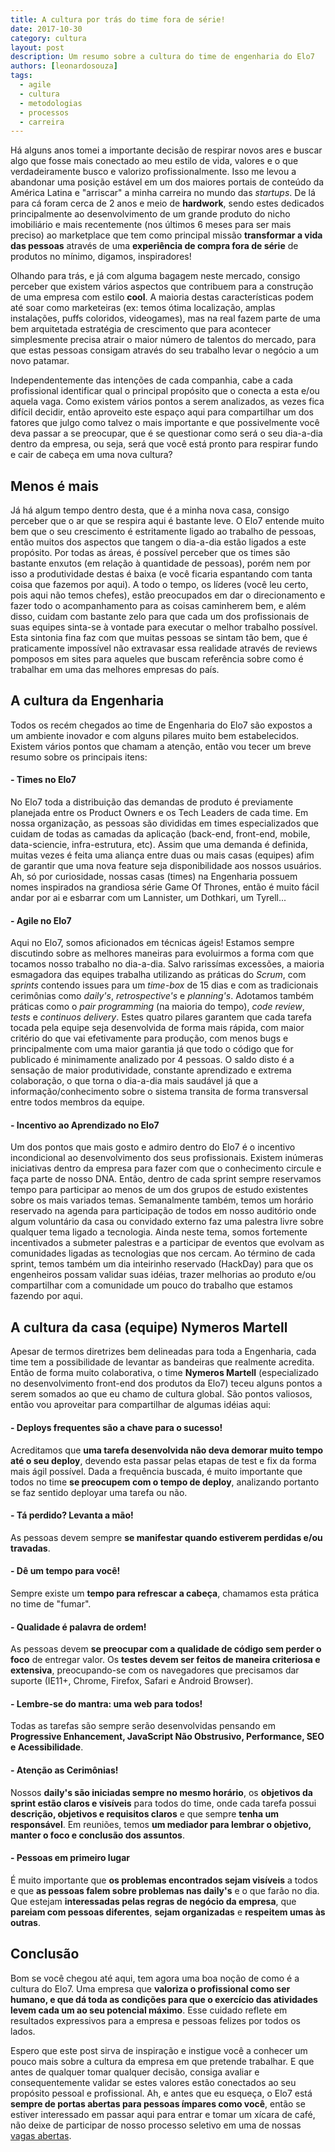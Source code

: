 ```yaml
---
title: A cultura por trás do time fora de série!
date: 2017-10-30
category: cultura
layout: post
description: Um resumo sobre a cultura do time de engenharia do Elo7
authors: [leonardosouza]
tags:
  - agile
  - cultura
  - metodologias
  - processos
  - carreira
---
```


Há alguns anos tomei a importante decisão de respirar novos ares e buscar algo que fosse mais conectado ao meu estilo de vida, valores e o que verdadeiramente busco e valorizo profissionalmente. Isso me levou a abandonar uma posição estável em um dos maiores portais de conteúdo da América Latina e "arriscar" a minha carreira no mundo das *startups*. De lá para cá foram cerca de 2 anos e meio de **hardwork**, sendo estes dedicados principalmente ao desenvolvimento de um grande produto do nicho imobiliário e mais recentemente (nos últimos 6 meses para ser mais preciso) ao marketplace que tem como principal missão **transformar a vida das pessoas** através de uma **experiência de compra fora de série** de produtos no mínimo, digamos, inspiradores!

Olhando para trás, e já com alguma bagagem neste mercado, consigo perceber que existem vários aspectos que contribuem para a construção de uma empresa com estilo **cool**. A maioria destas características podem até soar como marketeiras (ex: temos ótima localização, amplas instalações, puffs coloridos, videogames), mas na real fazem parte de uma bem arquitetada estratégia de crescimento que para acontecer simplesmente precisa atrair o maior número de talentos do mercado, para que estas pessoas consigam através do seu trabalho levar o negócio a um novo patamar.

Independentemente das intenções de cada companhia, cabe a cada profissional identificar qual o principal propósito que o conecta a esta e/ou aquela vaga. Como existem vários pontos a serem analizados, as vezes fica difícil decidir, então aproveito este espaço aqui para compartilhar um dos fatores que julgo como talvez o mais importante e que possivelmente você deva passar a se preocupar, que é se questionar como será o seu dia-a-dia dentro da empresa, ou seja, será que você está pronto para respirar fundo e cair de cabeça em uma nova cultura?

## Menos é mais

Já há algum tempo dentro desta, que é a minha nova casa, consigo perceber que o ar que se respira aqui é bastante leve. O Elo7 entende muito bem que o seu crescimento é estritamente ligado ao trabalho de pessoas, então muitos dos aspectos que tangem o dia-a-dia estão ligados a este propósito. Por todas as áreas, é possível perceber que os times são bastante enxutos (em relação à quantidade de pessoas), porém nem por isso a produtividade destas é baixa (e você ficaria espantando com tanta coisa que fazemos por aqui). A todo o tempo, os líderes (você leu certo, pois aqui não temos chefes), estão preocupados em dar o direcionamento e fazer todo o acompanhamento para as coisas caminherem bem, e além disso, cuidam com bastante zelo para que cada um dos profissionais de suas equipes sinta-se à vontade para executar o melhor trabalho possível. Esta sintonia fina faz com que muitas pessoas se sintam tão bem, que é praticamente impossível não extravasar essa realidade através de reviews pomposos em sites para aqueles que buscam referência sobre como é trabalhar em uma das melhores empresas do país.

## A cultura da Engenharia

Todos os recém chegados ao time de Engenharia do Elo7 são expostos a um ambiente inovador e com alguns pilares muito bem estabelecidos. Existem vários pontos que chamam a atenção, então vou tecer um breve resumo sobre os principais itens:

#### - Times no Elo7
No Elo7 toda a distribuição das demandas de produto é previamente planejada entre os Product Owners e os Tech Leaders de cada time. Em nossa organização, as pessoas são divididas em times especializados que cuidam de todas as camadas da aplicação (back-end, front-end, mobile, data-sciencie, infra-estrutura, etc). Assim que uma demanda é definida, muitas vezes é feita uma aliança entre duas ou mais casas (equipes) afim de garantir que uma nova feature seja disponibilidade aos nossos usuários. Ah, só por curiosidade, nossas casas (times) na Engenharia possuem nomes inspirados na grandiosa série Game Of Thrones, então é muito fácil andar por ai e esbarrar com um Lannister, um Dothkari, um Tyrell...

#### - Agile no Elo7
Aqui no Elo7, somos aficionados em técnicas ágeis! Estamos sempre discutindo sobre as melhores maneiras para evoluirmos a forma com que tocamos nosso trabalho no dia-a-dia. Salvo rarissímas excessões, a maioria esmagadora das equipes trabalha utilizando as práticas do *Scrum*, com *sprints* contendo issues para um *time-box* de 15 dias e com as tradicionais cerimônias como *daily's*, *retrospective's* e *planning's*. Adotamos também práticas como o *pair programming* (na maioria do tempo), *code review*, *tests* e *continuos delivery*. Estes quatro pilares garantem que cada tarefa tocada pela equipe seja desenvolvida de forma mais rápida, com maior critério do que vai efetivamente para produção, com menos bugs e principalmente com uma maior garantia já que todo o código que for publicado é minimamente analizado por 4 pessoas. O saldo disto é a sensação de maior produtividade, constante aprendizado e extrema colaboração, o que torna o dia-a-dia mais saudável já que a informação/conhecimento sobre o sistema transita de forma transversal entre todos membros da equipe.

#### - Incentivo ao Aprendizado no Elo7
Um dos pontos que mais gosto e admiro dentro do Elo7 é o incentivo incondicional ao desenvolvimento dos seus profissionais. Existem inúmeras iniciativas dentro da empresa para fazer com que o conhecimento circule e faça parte de nosso DNA. Então, dentro de cada sprint sempre reservamos tempo para participar ao menos de um dos grupos de estudo existentes sobre os mais variados temas. Semanalmente também, temos um horário reservado na agenda para participação de todos em nosso auditório onde algum voluntário da casa ou convidado externo faz uma palestra livre sobre qualquer tema ligado a tecnologia. Ainda neste tema, somos fortemente incentivados a submeter palestras e a participar de eventos que evolvam as comunidades ligadas as tecnologias que nos cercam. Ao término de cada sprint, temos também um dia inteirinho reservado (HackDay) para que os engenheiros possam validar suas idéias, trazer melhorias ao produto e/ou compartilhar com a comunidade um pouco do trabalho que estamos fazendo por aqui.

## A cultura da casa (equipe) Nymeros Martell
Apesar de termos diretrizes bem delineadas para toda a Engenharia, cada time tem a possibilidade de levantar as bandeiras que realmente acredita. Então de forma muito colaborativa, o time **Nymeros Martell** (especializado no desenvolvimento front-end dos produtos da Elo7) teceu alguns pontos a serem somados ao que eu chamo de cultura global. São pontos valiosos, então vou aproveitar para compartilhar de algumas idéias aqui:

#### - Deploys frequentes são a chave para o sucesso!
Acreditamos que **uma tarefa desenvolvida não deva demorar muito tempo até o seu deploy**, devendo esta passar pelas etapas de test e fix da forma mais ágil possível. Dada a frequência buscada, é muito importante que todos no time **se preocupem com o tempo de deploy**, analizando portanto se faz sentido deployar uma tarefa ou não.

#### - Tá perdido? Levanta a mão!
As pessoas devem sempre **se manifestar quando estiverem perdidas e/ou travadas**.

#### - Dê um tempo para você!
Sempre existe um **tempo para refrescar a cabeça**, chamamos esta prática no time de "fumar".

#### - Qualidade é palavra de ordem!
As pessoas devem **se preocupar com a qualidade de código sem perder o foco** de entregar valor. Os **testes devem ser feitos de maneira criteriosa e extensiva**, preocupando-se com os navegadores que precisamos dar suporte (IE11+, Chrome, Firefox, Safari e Android Browser).

#### - Lembre-se do mantra: uma web para todos!
Todas as tarefas são sempre serão desenvolvidas pensando em **Progressive Enhancement, JavaScript Não Obstrusivo, Performance, SEO e Acessibilidade**.

#### - Atenção as Cerimônias!
Nossos **daily's são iniciadas sempre no mesmo horário**, os **objetivos da sprint estão claros e visíveis** para todos do time, onde cada tarefa possui **descrição, objetivos e requisitos claros** e que sempre **tenha um responsável**. Em reuniões, temos **um mediador para lembrar o objetivo, manter o foco e conclusão dos assuntos**.

#### - Pessoas em primeiro lugar
É muito importante que **os problemas encontrados sejam visíveis** a todos e que **as pessoas falem sobre problemas nas daily's** e o que farão no dia. Que estejam **interessadas pelas regras de negócio da empresa**, que **pareiam com pessoas diferentes**, **sejam organizadas** e **respeitem umas às outras**.

## Conclusão

Bom se você chegou até aqui, tem agora uma boa noção de como é a cultura do Elo7. Uma empresa que **valoriza o profissional como ser humano, e que dá toda as condições para que o exercício das atividades levem cada um ao seu potencial máximo**. Esse cuidado reflete em resultados expressivos para a empresa e pessoas felizes por todos os lados.

Espero que este post sirva de inspiração e instigue você a conhecer um pouco mais sobre a cultura da empresa em que pretende trabalhar. E que antes de qualquer tomar qualquer decisão, consiga avaliar e consequentemente validar se estes valores estão conectados ao seu propósito pessoal e profissional. Ah, e antes que eu esqueça, o Elo7 está **sempre de portas abertas para pessoas ímpares como você**, então se estiver interessado em passar aqui para entrar e tomar um xícara de café, não deixe de participar de nosso processo seletivo em uma de nossas [vagas abertas](http://carreira.elo7.com.br/engenharia/).
